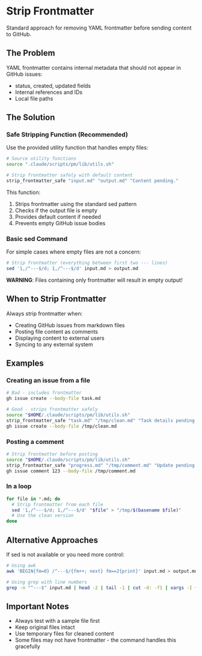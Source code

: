 # Strip Frontmatter

Standard approach for removing YAML frontmatter before sending content to GitHub.

## The Problem

YAML frontmatter contains internal metadata that should not appear in GitHub issues:
- status, created, updated fields
- Internal references and IDs
- Local file paths

## The Solution

### Safe Stripping Function (Recommended)

Use the provided utility function that handles empty files:

```bash
# Source utility functions
source ".claude/scripts/pm/lib/utils.sh"

# Strip frontmatter safely with default content
strip_frontmatter_safe "input.md" "output.md" "Content pending."
```

This function:
1. Strips frontmatter using the standard sed pattern
2. Checks if the output file is empty
3. Provides default content if needed
4. Prevents empty GitHub issue bodies

### Basic sed Command

For simple cases where empty files are not a concern:

```bash
# Strip frontmatter (everything between first two --- lines)
sed '1,/^---$/d; 1,/^---$/d' input.md > output.md
```

**WARNING**: Files containing only frontmatter will result in empty output!

## When to Strip Frontmatter

Always strip frontmatter when:
- Creating GitHub issues from markdown files
- Posting file content as comments
- Displaying content to external users
- Syncing to any external system

## Examples

### Creating an issue from a file
```bash
# Bad - includes frontmatter
gh issue create --body-file task.md

# Good - strips frontmatter safely
source "$HOME/.claude/scripts/pm/lib/utils.sh"
strip_frontmatter_safe "task.md" "/tmp/clean.md" "Task details pending."
gh issue create --body-file /tmp/clean.md
```

### Posting a comment
```bash
# Strip frontmatter before posting
source "$HOME/.claude/scripts/pm/lib/utils.sh"
strip_frontmatter_safe "progress.md" "/tmp/comment.md" "Update pending."
gh issue comment 123 --body-file /tmp/comment.md
```

### In a loop
```bash
for file in *.md; do
  # Strip frontmatter from each file
  sed '1,/^---$/d; 1,/^---$/d' "$file" > "/tmp/$(basename $file)"
  # Use the clean version
done
```

## Alternative Approaches

If sed is not available or you need more control:

```bash
# Using awk
awk 'BEGIN{fm=0} /^---$/{fm++; next} fm==2{print}' input.md > output.md

# Using grep with line numbers
grep -n "^---$" input.md | head -2 | tail -1 | cut -d: -f1 | xargs -I {} tail -n +$(({}+1)) input.md
```

## Important Notes

- Always test with a sample file first
- Keep original files intact
- Use temporary files for cleaned content
- Some files may not have frontmatter - the command handles this gracefully